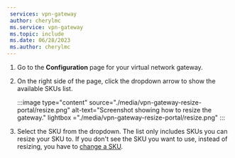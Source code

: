 ```yaml
---
 services: vpn-gateway
 author: cherylmc
 ms.service: vpn-gateway
 ms.topic: include
 ms.date: 06/28/2023
 ms.author: cherylmc
---
```



1. Go to the **Configuration** page for your virtual network gateway.
1. On the right side of the page, click the dropdown arrow to show the available SKUs list.

   :::image type="content" source="./media/vpn-gateway-resize-portal/resize.png" alt-text="Screenshot showing how to resize the gateway." lightbox ="./media/vpn-gateway-resize-portal/resize.png" :::
1. Select the SKU from the dropdown. The list only includes SKUs you can resize your SKU to. If you don't see the SKU you want to use, instead of resizing, you have to [change a SKU](../articles/vpn-gateway/vpn-gateway-about-vpn-gateway-settings.md#resizechange).